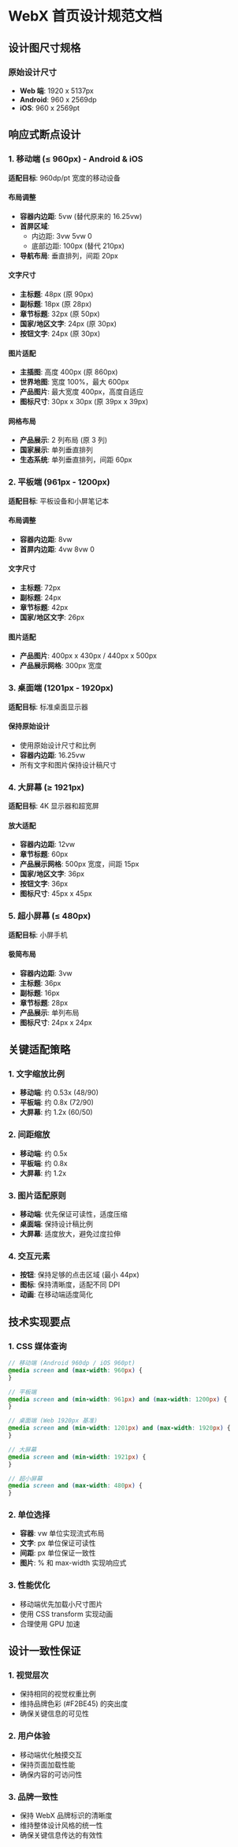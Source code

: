 # WebX 首页设计规范文档

## 设计图尺寸规格

### 原始设计尺寸

- **Web 端**: 1920 x 5137px
- **Android**: 960 x 2569dp
- **iOS**: 960 x 2569pt

## 响应式断点设计

### 1. 移动端 (≤ 960px) - Android & iOS

**适配目标**: 960dp/pt 宽度的移动设备

#### 布局调整

- **容器内边距**: 5vw (替代原来的 16.25vw)
- **首屏区域**:
  - 内边距: 3vw 5vw 0
  - 底部边距: 100px (替代 210px)
- **导航布局**: 垂直排列，间距 20px

#### 文字尺寸

- **主标题**: 48px (原 90px)
- **副标题**: 18px (原 28px)
- **章节标题**: 32px (原 50px)
- **国家/地区文字**: 24px (原 30px)
- **按钮文字**: 24px (原 30px)

#### 图片适配

- **主插图**: 高度 400px (原 860px)
- **世界地图**: 宽度 100%，最大 600px
- **产品图片**: 最大宽度 400px，高度自适应
- **图标尺寸**: 30px x 30px (原 39px x 39px)

#### 网格布局

- **产品展示**: 2 列布局 (原 3 列)
- **国家展示**: 单列垂直排列
- **生态系统**: 单列垂直排列，间距 60px

### 2. 平板端 (961px - 1200px)

**适配目标**: 平板设备和小屏笔记本

#### 布局调整

- **容器内边距**: 8vw
- **首屏内边距**: 4vw 8vw 0

#### 文字尺寸

- **主标题**: 72px
- **副标题**: 24px
- **章节标题**: 42px
- **国家/地区文字**: 26px

#### 图片适配

- **产品图片**: 400px x 430px / 440px x 500px
- **产品展示网格**: 300px 宽度

### 3. 桌面端 (1201px - 1920px)

**适配目标**: 标准桌面显示器

#### 保持原始设计

- 使用原始设计尺寸和比例
- **容器内边距**: 16.25vw
- 所有文字和图片保持设计稿尺寸

### 4. 大屏幕 (≥ 1921px)

**适配目标**: 4K 显示器和超宽屏

#### 放大适配

- **容器内边距**: 12vw
- **章节标题**: 60px
- **产品展示网格**: 500px 宽度，间距 15px
- **国家/地区文字**: 36px
- **按钮文字**: 36px
- **图标尺寸**: 45px x 45px

### 5. 超小屏幕 (≤ 480px)

**适配目标**: 小屏手机

#### 极简布局

- **容器内边距**: 3vw
- **主标题**: 36px
- **副标题**: 16px
- **章节标题**: 28px
- **产品展示**: 单列布局
- **图标尺寸**: 24px x 24px

## 关键适配策略

### 1. 文字缩放比例

- **移动端**: 约 0.53x (48/90)
- **平板端**: 约 0.8x (72/90)
- **大屏幕**: 约 1.2x (60/50)

### 2. 间距缩放

- **移动端**: 约 0.5x
- **平板端**: 约 0.8x
- **大屏幕**: 约 1.2x

### 3. 图片适配原则

- **移动端**: 优先保证可读性，适度压缩
- **桌面端**: 保持设计稿比例
- **大屏幕**: 适度放大，避免过度拉伸

### 4. 交互元素

- **按钮**: 保持足够的点击区域 (最小 44px)
- **图标**: 保持清晰度，适配不同 DPI
- **动画**: 在移动端适度简化

## 技术实现要点

### 1. CSS 媒体查询

```scss
// 移动端 (Android 960dp / iOS 960pt)
@media screen and (max-width: 960px) {
}

// 平板端
@media screen and (min-width: 961px) and (max-width: 1200px) {
}

// 桌面端 (Web 1920px 基准)
@media screen and (min-width: 1201px) and (max-width: 1920px) {
}

// 大屏幕
@media screen and (min-width: 1921px) {
}

// 超小屏幕
@media screen and (max-width: 480px) {
}
```

### 2. 单位选择

- **容器**: vw 单位实现流式布局
- **文字**: px 单位保证可读性
- **间距**: px 单位保证一致性
- **图片**: % 和 max-width 实现响应式

### 3. 性能优化

- 移动端优先加载小尺寸图片
- 使用 CSS transform 实现动画
- 合理使用 GPU 加速

## 设计一致性保证

### 1. 视觉层次

- 保持相同的视觉权重比例
- 维持品牌色彩 (#F2BE45) 的突出度
- 确保关键信息的可见性

### 2. 用户体验

- 移动端优化触摸交互
- 保持页面加载性能
- 确保内容的可访问性

### 3. 品牌一致性

- 保持 WebX 品牌标识的清晰度
- 维持整体设计风格的统一性
- 确保关键信息传达的有效性
